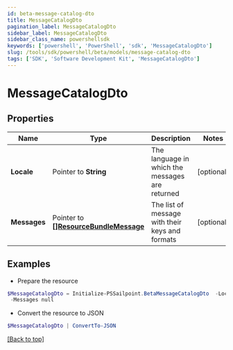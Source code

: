 ```yaml
---
id: beta-message-catalog-dto
title: MessageCatalogDto
pagination_label: MessageCatalogDto
sidebar_label: MessageCatalogDto
sidebar_class_name: powershellsdk
keywords: ['powershell', 'PowerShell', 'sdk', 'MessageCatalogDto'] 
slug: /tools/sdk/powershell/beta/models/message-catalog-dto
tags: ['SDK', 'Software Development Kit', 'MessageCatalogDto']
---
```



# MessageCatalogDto

## Properties

Name | Type | Description | Notes
------------ | ------------- | ------------- | -------------
**Locale** |  Pointer to **String** | The language in which the messages are returned | [optional] 
**Messages** |  Pointer to [**[]ResourceBundleMessage**](resource-bundle-message) | The list of message with their keys and formats | [optional] 

## Examples

- Prepare the resource
```powershell
$MessageCatalogDto = Initialize-PSSailpoint.BetaMessageCatalogDto  -Locale en_US `
 -Messages null
```

- Convert the resource to JSON
```powershell
$MessageCatalogDto | ConvertTo-JSON
```


[[Back to top]](#) 

